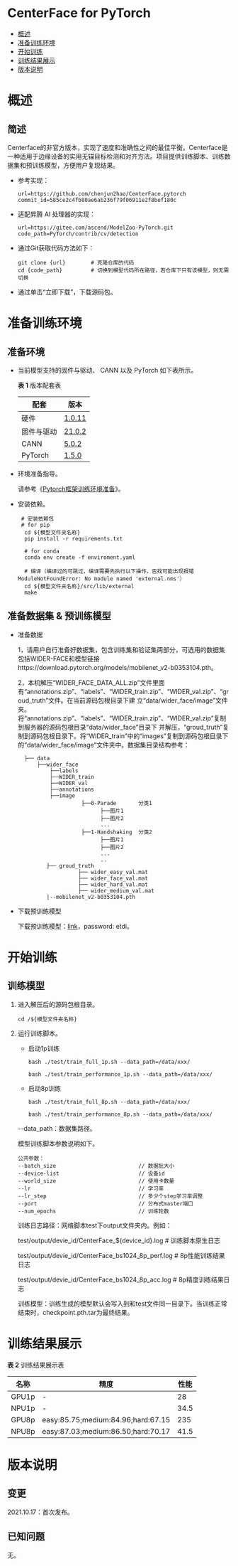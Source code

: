 # CenterFace for PyTorch

-   [概述](概述.md)
-   [准备训练环境](准备训练环境.md)
-   [开始训练](开始训练.md)
-   [训练结果展示](训练结果展示.md)
-   [版本说明](版本说明.md)


# 概述

## 简述
Centerface的非官方版本，实现了速度和准确性之间的最佳平衡。Centerface是一种适用于边缘设备的实用无锚目标检测和对齐方法。项目提供训练脚本、训练数据集和预训练模型，方便用户复现结果。

- 参考实现：

  ```
  url=https://github.com/chenjun2hao/CenterFace.pytorch
  commit_id=585ce2c4fb80ae6ab236f79f06911e2f8bef180c
  ```

- 适配昇腾 AI 处理器的实现：

  ```
  url=https://gitee.com/ascend/ModelZoo-PyTorch.git
  code_path=PyTorch/contrib/cv/detection
  ```

- 通过Git获取代码方法如下：

  ```
  git clone {url}        # 克隆仓库的代码
  cd {code_path}         # 切换到模型代码所在路径，若仓库下只有该模型，则无需切换
  ```

- 通过单击“立即下载”，下载源码包。


# 准备训练环境

## 准备环境

- 当前模型支持的固件与驱动、 CANN 以及 PyTorch 如下表所示。

  **表 1**  版本配套表

  | 配套       | 版本                                                         |
  | ---------- | ------------------------------------------------------------ |
  | 硬件       | [1.0.11](https://www.hiascend.com/hardware/firmware-drivers?tag=commercial)
  | 固件与驱动 | [21.0.2](https://www.hiascend.com/hardware/firmware-drivers?tag=commercial) |
  | CANN       | [5.0.2](https://www.hiascend.com/software/cann/commercial?version=5.0.2) |
  | PyTorch    | [1.5.0](https://gitee.com/ascend/pytorch/tree/v1.5.0/)       |

- 环境准备指导。

  请参考《[Pytorch框架训练环境准备](https://www.hiascend.com/document/detail/zh/ModelZoo/pytorchframework/ptes)》。


- 安装依赖。

  ```shell
   # 安装依赖包
   # for pip
    cd ${模型文件夹名称}
    pip install -r requirements.txt

    # for conda
    conda env create -f enviroment.yaml
  ```
  ```
    # 编译（编译过的可跳过，编译需要先执行以下操作，否找可能出现报错ModuleNotFoundError: No module named 'external.nms'）
    cd ${模型文件夹名称}/src/lib/external
    make
  ```
## 准备数据集 & 预训练模型
   * 准备数据

     1，请用户自行准备好数据集，包含训练集和验证集两部分，可选用的数据集包括WIDER-FACE和模型链接https://download.pytorch.org/models/mobilenet_v2-b0353104.pth。

     2，本机解压“WIDER_FACE_DATA_ALL.zip”文件里面有“annotations.zip”、“labels”、“WIDER_train.zip”、“WIDER_val.zip”、“groud_truth”文件。在当前源码包根目录下建 
        立“data/wider_face/image”文件夹。将“annotations.zip”、“labels”、“WIDER_train.zip”、“WIDER_val.zip”复制到服务器的源码包根目录“data/wider_face”目录下 
        并解压，“groud_truth”复制到源码包根目录下。将“WIDER_train”中的“images”复制到源码包根目录下的“data/wider_face/image”文件夹中。数据集目录结构参考：
      ```
        ├── data
            ├──wider_face
                ├──labels
                ├──WIDER_train
                ├──WIDER_val
                ├──annotations
                ├──image
                          ├──0-Parade		分类1
                                ├──图片1
                                ├──图片2
                                ...
                          ├──1-Handshaking	分类2
                                ├──图片1
                                ├──图片2
                                ...
                                ..
               ├── groud_truth
                         ├── wider_easy_val.mat
                         ├── wider_face_val.mat
                         ├── wider_hard_val.mat
                         ├── wider_medium_val.mat
               |--mobilenet_v2-b0353104.pth
      ```
   * 下载预训练模型

        下载预训练模型：[link](https://pan.baidu.com/s/1sU3pRBTFebbsMDac-1HsQA)，password: etdi。



# 开始训练

## 训练模型

1. 进入解压后的源码包根目录。

   ```
   cd /${模型文件夹名称}
   ```

2. 运行训练脚本。

    - 启动1p训练
      ```
      bash ./test/train_full_1p.sh --data_path=/data/xxx/

      bash ./test/train_performance_1p.sh --data_path=/data/xxx/
      ```
    - 启动8p训练
      ```
      bash ./test/train_full_8p.sh --data_path=/data/xxx/

      bash ./test/train_performance_8p.sh --data_path=/data/xxx/
      ```

   --data_path：数据集路径。

   模型训练脚本参数说明如下。

   ```
   公共参数：
   --batch_size                          // 数据批大小
   --device-list                         // 设备id
   --world_size                          // 使用卡数量
   --lr                                  // 学习率
   --lr_step                             // 多少个step学习率调整
   --port                                // 分布式master端口
   --num_epochs                          // 训练轮数
   ```

   训练日志路径：网络脚本test下output文件夹内。例如：

      test/output/devie_id/CenterFace_${device_id}.log          # 训练脚本原生日志

      test/output/devie_id/CenterFace_bs1024_8p_perf.log  # 8p性能训练结果日志

      test/output/devie_id/CenterFace_bs1024_8p_acc.log   # 8p精度训练结果日志

    训练模型：训练生成的模型默认会写入到和test文件同一目录下。当训练正常结束时，checkpoint.pth.tar为最终结果。

# 训练结果展示

**表 2**  训练结果展示表

|名称  | 精度  |  性能     |
|----| ----- | ---------- |
|GPU1p| -    | 28  |
|NPU1p| -    |  34.5    |
|GPU8p| easy:85.75;medium:84.96;hard:67.15 | 235    |
|NPU8p| easy:87.03;medium:86.50;hard:70.17 | 41.5    |


# 版本说明

## 变更

2021.10.17：首次发布。

## 已知问题

无。









